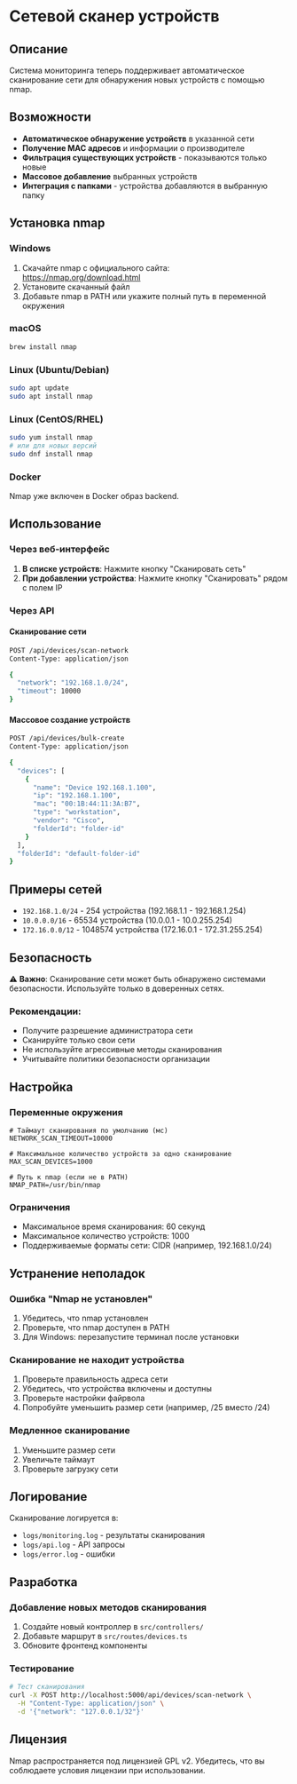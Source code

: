 # Сетевой сканер устройств

## Описание

Система мониторинга теперь поддерживает автоматическое сканирование сети для обнаружения новых устройств с помощью nmap.

## Возможности

- **Автоматическое обнаружение устройств** в указанной сети
- **Получение MAC адресов** и информации о производителе
- **Фильтрация существующих устройств** - показываются только новые
- **Массовое добавление** выбранных устройств
- **Интеграция с папками** - устройства добавляются в выбранную папку

## Установка nmap

### Windows

1. Скачайте nmap с официального сайта: https://nmap.org/download.html
2. Установите скачанный файл
3. Добавьте nmap в PATH или укажите полный путь в переменной окружения

### macOS

```bash
brew install nmap
```

### Linux (Ubuntu/Debian)

```bash
sudo apt update
sudo apt install nmap
```

### Linux (CentOS/RHEL)

```bash
sudo yum install nmap
# или для новых версий
sudo dnf install nmap
```

### Docker

Nmap уже включен в Docker образ backend.

## Использование

### Через веб-интерфейс

1. **В списке устройств**: Нажмите кнопку "Сканировать сеть"
2. **При добавлении устройства**: Нажмите кнопку "Сканировать" рядом с полем IP

### Через API

#### Сканирование сети

```bash
POST /api/devices/scan-network
Content-Type: application/json

{
  "network": "192.168.1.0/24",
  "timeout": 10000
}
```

#### Массовое создание устройств

```bash
POST /api/devices/bulk-create
Content-Type: application/json

{
  "devices": [
    {
      "name": "Device 192.168.1.100",
      "ip": "192.168.1.100",
      "mac": "00:1B:44:11:3A:B7",
      "type": "workstation",
      "vendor": "Cisco",
      "folderId": "folder-id"
    }
  ],
  "folderId": "default-folder-id"
}
```

## Примеры сетей

- `192.168.1.0/24` - 254 устройства (192.168.1.1 - 192.168.1.254)
- `10.0.0.0/16` - 65534 устройства (10.0.0.1 - 10.0.255.254)
- `172.16.0.0/12` - 1048574 устройства (172.16.0.1 - 172.31.255.254)

## Безопасность

⚠️ **Важно**: Сканирование сети может быть обнаружено системами безопасности. Используйте только в доверенных сетях.

### Рекомендации:

- Получите разрешение администратора сети
- Сканируйте только свои сети
- Не используйте агрессивные методы сканирования
- Учитывайте политики безопасности организации

## Настройка

### Переменные окружения

```env
# Таймаут сканирования по умолчанию (мс)
NETWORK_SCAN_TIMEOUT=10000

# Максимальное количество устройств за одно сканирование
MAX_SCAN_DEVICES=1000

# Путь к nmap (если не в PATH)
NMAP_PATH=/usr/bin/nmap
```

### Ограничения

- Максимальное время сканирования: 60 секунд
- Максимальное количество устройств: 1000
- Поддерживаемые форматы сети: CIDR (например, 192.168.1.0/24)

## Устранение неполадок

### Ошибка "Nmap не установлен"

1. Убедитесь, что nmap установлен
2. Проверьте, что nmap доступен в PATH
3. Для Windows: перезапустите терминал после установки

### Сканирование не находит устройства

1. Проверьте правильность адреса сети
2. Убедитесь, что устройства включены и доступны
3. Проверьте настройки файрвола
4. Попробуйте уменьшить размер сети (например, /25 вместо /24)

### Медленное сканирование

1. Уменьшите размер сети
2. Увеличьте таймаут
3. Проверьте загрузку сети

## Логирование

Сканирование логируется в:

- `logs/monitoring.log` - результаты сканирования
- `logs/api.log` - API запросы
- `logs/error.log` - ошибки

## Разработка

### Добавление новых методов сканирования

1. Создайте новый контроллер в `src/controllers/`
2. Добавьте маршрут в `src/routes/devices.ts`
3. Обновите фронтенд компоненты

### Тестирование

```bash
# Тест сканирования
curl -X POST http://localhost:5000/api/devices/scan-network \
  -H "Content-Type: application/json" \
  -d '{"network": "127.0.0.1/32"}'
```

## Лицензия

Nmap распространяется под лицензией GPL v2. Убедитесь, что вы соблюдаете условия лицензии при использовании.


